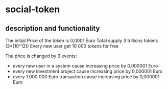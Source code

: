 # social-token

## description and functionality

The initial Price of the token is 0,0001 Euro
Total supply 3 trillions tokens (3*(10^12))
Every new user get 10 000 tokens for free

The price is changed by 3 events:
- every new user in a system cause increasing price by 0,000001 Euro
- every new investment project cause increasing price by 0,000001 Euro
- every 1 000 000 Euro transaction cause increasing price by 0,000001 Euro


